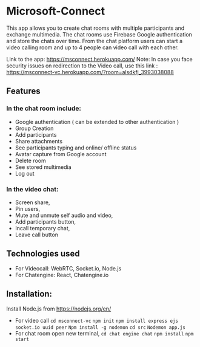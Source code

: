 # Microsoft-Connect
This app allows you to create chat rooms with multiple participants and exchange multimedia. The chat rooms use Firebase Google authentication and store the chats over time. 
From the chat platform users can start a video calling room and up to 4 people can video call with each other.

Link to the app: https://msconnect.herokuapp.com/
Note: In case you face security issues on redirection to the Video call, use this link : https://msconnect-vc.herokuapp.com/?room=alsdkfj_3993038088

## Features

### In the chat room include:
* Google authentication ( can be extended to other authentication )
* Group Creation
* Add participants
* Share attachments
* See participants typing and online/ offline status
* Avatar capture from Google account
* Delete room
* See stored multimedia
* Log out

### In the video chat:
* Screen share, 
* Pin users,
* Mute and unmute self audio and video,
* Add participants button,
* Incall temporary chat,
* Leave call button

## Technologies used
* For Videocall: WebRTC, Socket.io, Node.js
* For Chatengine: React, Chatengine.io

## Installation:
Install Node.js from https://nodejs.org/en/
* For video call
``cd msconnect-vc``
``npm init``
``npm install express ejs socket.io uuid peer``
``Npm install -g nodemon``
``cd src``
``Nodemon app.js``
* For chat room open new terminal,
``cd chat engine chat``
``npm install``
``npm start``



